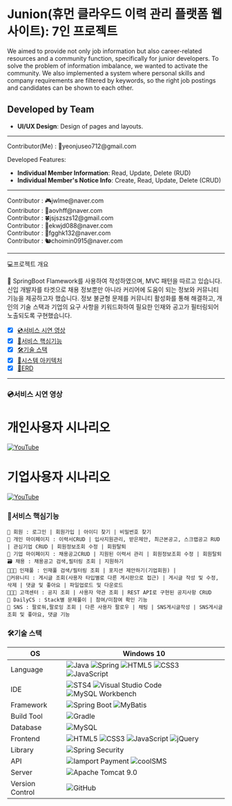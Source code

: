 # Junion(휴먼 클라우드 이력 관리 플랫폼 웹사이트): 7인 프로젝트

We aimed to provide not only job information but also career-related resources and a community function, specifically for junior developers. To solve the problem of information imbalance, we wanted to activate the community. We also implemented a system where personal skills and company requirements are filtered by keywords, so the right job postings and candidates can be shown to each other.


## Developed by Team
- **UI/UX Design**: Design of pages and layouts.
<hr/>  
Contributor(Me) : 🐳yeonjuseo712@gmail.com

Developed Features:
- **Individual Member Information**: Read, Update, Delete (RUD)
- **Individual Member's Notice Info**: Create, Read, Update, Delete (CRUD)
<hr/>
Contributor : 🎮jwlme@naver.com<br>
Contributor : 🥑aovhff@naver.com<br>
Contributor : 🍀jsjszszs12@gmail.com<br>
Contributor : 🥞ekwjd088@naver.com<br>
Contributor : 🥓fgghk132@naver.com<br>
Contributor : 🐿️choimin0915@naver.com
<hr/>

💻프로젝트 개요

💬 SpringBoot Flamework를 사용하여 작성하였으며, MVC 패턴을 따르고 있습니다.신입 개발자를 타겟으로 채용 정보뿐만 아니라 커리어에 도움이 되는 정보와 커뮤니티 기능을 제공하고자 했습니다. 정보 불균형 문제를 커뮤니티 활성화를 통해 해결하고, 개인의 기술 스택과 기업의 요구 사항을 키워드화하여 필요한 인재와 공고가 필터링되어 노출되도록 구현했습니다.

- [x] [💿서비스 시연 영상](#서비스-시연-영상)
- [x] [🎯서비스 핵심기능](#서비스-핵심기능)
- [x] [🛠기술 스택](#기술-스택)
- [x] [🚧시스템 아키텍처](#시스템-아키텍처)
- [x] [📖ERD](#erd)

<hr/>

### 💿서비스 시연 영상
# 개인사용자 시나리오
[![YouTube](https://github.com/wander0000/project_Junion/raw/develop/assets/mainpage.png)](https://youtu.be/7M9xw1jGwF0?si=y6w4KeSO_IsoMR2f)

# 기업사용자 시나리오
[![YouTube](https://github.com/wander0000/project_Junion/raw/develop/assets/commain.png)](https://youtu.be/gQHTiSeQNeE?si=FACIXxyBJnMa0G_u)


### 🎯서비스 핵심기능
```
👤 회원 : 로그인 | 회원가입 | 아이디 찾기 | 비밀번호 찾기 
🏡 개인 마이페이지 : 이력서CRUD | 입사지원관리, 받은제안, 최근본공고, 스크랩공고 RUD | 관심기업 CRUD | 회원정보조회 수정 | 회원탈퇴
🏡 기업 마이페이지 : 채용공고CRUD | 지원된 이력서 관리 | 회원정보조회 수정 | 회원탈퇴
🗃️ 채용 : 채용공고 검색,필터링 조회 | 지원하기
👨‍👨‍👧 인재풀 : 인재풀 검색/필터링 조회 | 포지션 제안하기(기업회원) |
👬커뮤니티 : 게시글 조회(사용자 타입별로 다른 게시판으로 접근) | 게시글 작성 및 수정, 삭제 | 댓글 및 좋아요 | 파일업로드 및 다운로드
👩🏻‍💻 고객센터 : 공지 조회 | 사용자 약관 조회 | REST API로 구현된 공지사항 CRUD
📝 DailyCS : Stack별 문제풀이 | 참여/미참여 확인 기능
💟 SNS : 팔로워,팔로잉 조회 | 다른 사용자 팔로우 | 채팅 | SNS게시글작성 | SNS게시글 조회 및 좋아요, 댓글 기능
```




### 🛠기술 스택
OS | Windows 10
--- | --- |
Language | ![Java](https://img.shields.io/badge/JAVA-000?style=for-the-badge&logo=java&logoColor=white) ![Spring](https://img.shields.io/badge/Spring-000?style=for-the-badge&logo=spring&logoColor=white) ![HTML5](https://img.shields.io/badge/html5-000?style=for-the-badge&logo=html5&logoColor=white) ![CSS3](https://img.shields.io/badge/css3-000?style=for-the-badge&logo=css3&logoColor=white) ![JavaScript](https://img.shields.io/badge/javascript-000?style=for-the-badge&logo=javascript&logoColor=white)
IDE | ![STS4](https://img.shields.io/badge/STS4-000?style=for-the-badge&logo=spring&logoColor=white) ![Visual Studio Code](https://img.shields.io/badge/Visual%20Studio%20Code-000?style=for-the-badge&logo=visualstudiocode&logoColor=white) ![MySQL Workbench](https://img.shields.io/badge/MySQL%20Workbench-000?style=for-the-badge&logo=oracle&logoColor=white)
Framework | ![Spring Boot](https://img.shields.io/badge/Spring%20Boot-6DB33F?style=for-the-badge&logo=springboot&logoColor=white) ![MyBatis](https://img.shields.io/badge/Mybatis-d40000?style=for-the-badge)
Build Tool | ![Gradle](https://img.shields.io/badge/Gradle-02303A?style=for-the-badge&logo=gradle&logoColor=white)
Database |![MySQL](https://img.shields.io/badge/Mysql-4479A1?style=flat-square&logo=Mysql&logoColor=white)
Frontend | ![HTML5](https://img.shields.io/badge/html5-E34F26?style=for-the-badge&logo=html5&logoColor=white) ![CSS3](https://img.shields.io/badge/css3-1572B6?style=for-the-badge&logo=css3&logoColor=white) ![JavaScript](https://img.shields.io/badge/javascript-F7DF1E?style=for-the-badge&logo=javascript&logoColor=black) ![jQuery](https://img.shields.io/badge/jQuery-0769AD?style=for-the-badge&logo=jquery&logoColor=white)
Library | ![Spring Security](https://img.shields.io/badge/spring%20security-6DB33F?style=for-the-badge&logo=springsecurity&logoColor=white)
API | ![Iamport Payment](https://img.shields.io/badge/Iamport%20Payment-c1272d?style=for-the-badge) ![coolSMS](https://img.shields.io/badge/cool%20SMS-f7943a?style=for-the-badge)
Server |![Apache Tomcat 9.0](https://img.shields.io/badge/Apache%20Tomcat%20-F8DC75?style=for-the-badge&logo=apachetomcat&logoColor=black)
Version Control | ![GitHub](https://img.shields.io/badge/GitHub-181717?style=for-the-badge&logo=GitHub&logoColor=white)


